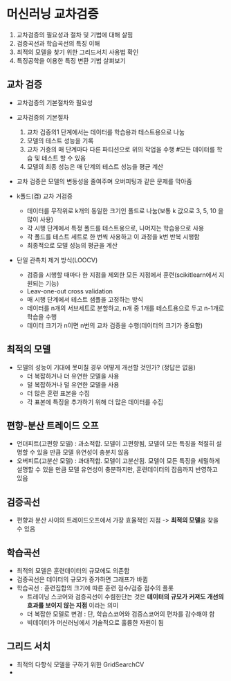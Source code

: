 # 머신러닝 교차검증

1. 교차검증의 필요성과 절차 및 기법에 대해 살핌
2. 검증곡선과 학습곡선의 특징 이해
3. 최적의 모델을 찾기 위한 그리드서치 사용법 확인
4. 특징공학을 이용한 특징 변환 기법 살펴보기

## 교차 검증

- 교차검증의 기본절차와 필요성
- 교차검증의 기본절차
  1. 교차 검증의1 단계에서는 데이터를 학습용과 테스트용으로 나눔
  2. 모델의 테스트 성능을 기록
  3. 교차 거증의 매 단계마다 다른 파티션으로 위의 작업을 수행 #모든 데이터를 학습 및 테스트 할 수 있음
  4. 모델의 최종 성능은 매 단계의 테스트 성능을 평균 계산
- 교차 검증은 모델의 변동성을 줄여주며 오버피팅과 같은 문제를 막아줌

- k폴드(겹) 교차 거검증
  - 데이터를 무작위로 k개의 동일한 크기인 폴드로 나눔(보통  k 값으로 3, 5, 10 을 많이 사용)
  - 각 시행 단계에서 특정 폴드를 테스트용으로, 나머지는 학습용으로 사용
  - 각 폴드를 테스트 세트로 한 번씩 사용하고 이 과정을 k번 반복 시행함
  - 최종적으로 모델 성능의 평균을 계산

- 단일 관측치 제거 방식(LOOCV)
  - 검증을 시행할 때마다 한 지점을 제외한 모든 지점에서 훈련(scikitlearn에서 지원되는 기능)
  - Leav-one-out cross validation
  - 매 시행 단계에서 테스트 샘플을 고정하는 방식
  - 데이터를 n개의 서브세트로 분할하고, n개 중 1개를 테스트용으로 두고 n-1개로 학습을 수행
  - 데이터 크기가 n이면 n번의 교차 검증을 수행(데이터의 크기가 중요함)



## 최적의 모델

- 모델의 성능이 기대에 못미칠 경우 어떻게 개선할 것인가? (정답은 없음)
  - 더 복잡하거나 더 유연한 모델을 사용
  - 덜 복잡하거나 덜 유연한 모델을 사용
  - 더 많은 훈련 표본을 수집
  - 각 표본에 특징을 추가하기 위해 더 많은 데이터를 수집



## 편향-분산 트레이드 오프

- 언더피트(고편향 모델) : 과소적합. 모델이 고편향됨, 모델이 모든 특징을 적절히 설명할 수 있을 만큼 모델 유연성이 충분치 않음
- 오버피트(고분산 모델) : 과대적합. 모델이 고분산됨. 모델이 모든 특징을 세밀하게 설명할 수 있을 만큼 모델 유연성이 충분하지만, 훈련데이터의 잡음까지 반영하고 있음



## 검증곡선

- 편향과 분산 사이의 트레이드오프에서 가장 효율적인 지점 -> **최적의 모델**을 찾을 수 있음



## 학습곡선

- 최적의 모델은 훈련데이터의 규모에도 의존함
- 검증곡선은 데이터의 규모가 증가하면 그래프가 바뀜
- 학습곡선 : 훈련집합의 크기에 따른 훈련 점수/검증 점수의 플롯
  - 트레이닝 스코어와 검증곡선이 수렴한단는 것은 **데이터의 규모가 커져도 개선의 효과를 보이지 않는 지점** 이라는 의미
  - 더 복잡한 모델로 변경 : 단, 학습스코어와 검증스코어의 편차를 감수해야 함
  - 빅데이터가 머신러닝에서 기술적으로 훌륭한 자원이 됨



## 그리드 서치

- 최적의 다항식 모델을 구하기 위한 GridSearchCV
- 

